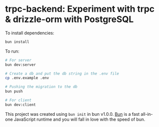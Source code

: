 # trpc-backend: Experiment with trpc & drizzle-orm with PostgreSQL

To install dependencies:

```bash
bun install
```

To run:

```bash
# For server
bun dev:server

# Create a db and put the db string in the .env file
cp .env.example .env

# Pushing the migration to the db
bun push

# For client
bun dev:client
```

This project was created using `bun init` in bun v1.0.0. [Bun](https://bun.sh) is a fast all-in-one JavaScript runtime and you will fall in love with the speed of bun.
